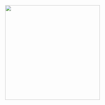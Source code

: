   <div id="header" align="center">
  <img src="https://media0.giphy.com/media/i1JHRZSXO9LZZDHqii/giphy.gif" width="300"/>
</div>
